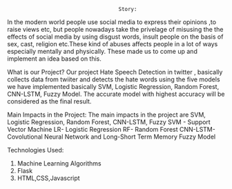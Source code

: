                                        Story:
In the modern world people use social media to express their opinions ,to raise views  etc, but people nowadays take the privelage of misusing the 
the effects of social media by  using disgust words, insult people on the basis of sex, cast, religion etc.These kind of abuses affects people in a lot of ways especially mentally
and physically. These made us to come up and implement an idea based on this.

What is our Project?
Our project Hate Speech Detection in twitter , basically collects data from twiiter and detects the hate words using the five models we have implemented basically SVM, 
Logistic Regression, Random Forest, CNN-LSTM, Fuzzy Model. The accurate model with highest accuracy will be considered as the final result.

Main Impacts in the Project:
The main impacts in the project are SVM, Logistic Regression, Random Forest, CNN-LSTM, Fuzzy
SVM - Support Vector Machine
LR- Logistic Regression
RF- Random Forest
CNN-LSTM- Covolutional Neural Network and Long-Short Term Memory
Fuzzy Model

Technologies Used:
1) Machine Learning Algorithms
2) Flask
3) HTML,CSS,Javascript



